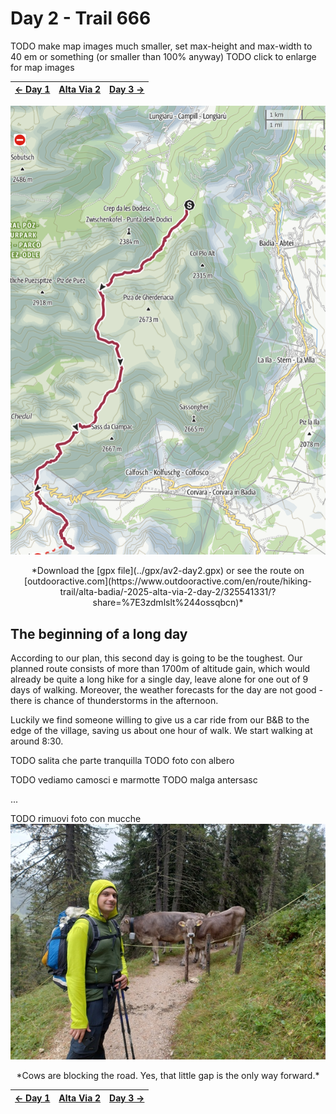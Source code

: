 # Day 2 - Trail 666

TODO make map images much smaller, set max-height and max-width to 40 em or
something (or smaller than 100% anyway)
TODO click to enlarge for map images

|[← Day 1](../day1)|[Alta Via 2](../)|[Day 3 →](../day3)|
|:-|:-:|-:|

![Map of the route, day 2](../img/21-0000-map.png)
<p align="center">
*Download the [gpx file](../gpx/av2-day2.gpx) or see the route on
[outdooractive.com](https://www.outdooractive.com/en/route/hiking-trail/alta-badia/-2025-alta-via-2-day-2/325541331/?share=%7E3zdmlslt%244ossqbcn)*
</p>

## The beginning of a long day

According to our plan, this second day is going to be the toughest.
Our planned route consists of more than 1700m of altitude gain, which
would already be quite a long hike for a single day, leave alone for
one out of 9 days of walking. Moreover, the weather forecasts for the
day are not good - there is chance of thunderstorms in the afternoon.

Luckily we find someone willing to give us a car ride from our B&B to
the edge of the village, saving us about one hour of walk. We start
walking at around 8:30.

TODO salita che parte tranquilla
TODO foto con albero

TODO vediamo camosci e marmotte
TODO malga antersasc

...


TODO rimuovi foto con mucche
![Cows blocking the road](../img/20-1324-cows.jpg)
<p align="center">
*Cows are blocking the road. Yes, that little gap is the only way forward.*
</p>

|[← Day 1](../day1)|[Alta Via 2](../)|[Day 3 →](../day3)|
|:-|:-:|-:|
